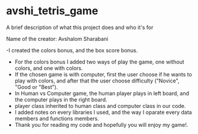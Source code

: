# avshi_tetris_game

A brief description of what this project does and who it's for

Name of the creator: Avshalom Sharabani

-I created the colors bonus, and the box score bonus.

- For the colors bonus I added two ways of play the game, one without colors, and one with colors.
- If the chosen game is with computer, first the user choose if he wants to play with colors, and after that the user choose difficulty ("Novice", "Good or "Best").
- In Human vs Computer game, the human player plays in left board, and the computer plays in the right board.
- player class inherited to human class and computer class in our code.
- I added notes on every libraries I used, and the way I oparate every data members and functions members.
- Thank you for reading my code and hopefully you will enjoy my game!.
